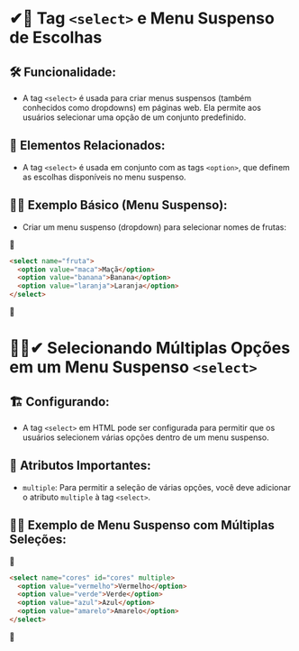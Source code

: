 # ✔📝 Tag `<select>` e Menu Suspenso de Escolhas

## 🛠 **Funcionalidade:**

- A tag `<select>` é usada para criar menus suspensos (também conhecidos como dropdowns) em páginas web. Ela permite aos usuários selecionar uma opção de um conjunto predefinido.

## 🔌 **Elementos Relacionados:**

- A tag `<select>` é usada em conjunto com as tags `<option>`, que definem as escolhas disponíveis no menu suspenso.

## 👩‍🏫 **Exemplo Básico (Menu Suspenso):**

- Criar um menu suspenso (dropdown) para selecionar nomes de frutas:

📌

```html
<select name="fruta">
  <option value="maca">Maçã</option>
  <option value="banana">Banana</option>
  <option value="laranja">Laranja</option>
</select>
```
📌

# 👯‍♂️✔ Selecionando Múltiplas Opções em um Menu Suspenso `<select>`

## 🏗 **Configurando:**

- A tag `<select>` em HTML pode ser configurada para permitir que os usuários selecionem várias opções dentro de um menu suspenso.

## 🧩 **Atributos Importantes:**

- `multiple`: Para permitir a seleção de várias opções, você deve adicionar o atributo `multiple` à tag `<select>`.

## 👩‍🏫 **Exemplo de Menu Suspenso com Múltiplas Seleções:**

📌

```html
<select name="cores" id="cores" multiple>
  <option value="vermelho">Vermelho</option>
  <option value="verde">Verde</option>
  <option value="azul">Azul</option>
  <option value="amarelo">Amarelo</option>
</select>
```

📌
